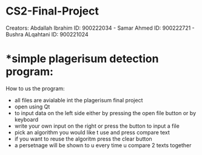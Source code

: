 # CS2-Final-Project 
Creators: Abdallah Ibrahim ID: 900222034 - Samar Ahmed ID: 900222721 - Bushra ALqahtani ID: 900221024
# *simple plagerisum detection program:

How to us the program:
- all files are avialable int the plagerisum final project
- open using Qt
- to input data on the left side either by pressing the open file button or by keyboard 
- write your own input on the right or press the button to input a file
- pick an algorithm you would like t use and press compare text
- if you want to reuse the algoritm press the clear button
- a persetnage will be shown to u every time u compare 2 texts together
